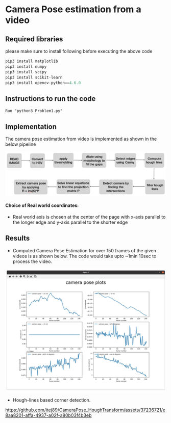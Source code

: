 # Camera Pose estimation from a video

## Required libraries

please make sure to install following before executing the above code
```python
pip3 install matplotlib
pip3 install numpy
pip3 install scipy
pip3 install scikit-learn
pip3 install opencv-python==4.6.0
```
## Instructions to run the code
    Run "python3 Problem1.py"

## Implementation
The camera pose estimation from video is implemented as shown in the below pipeline

 ![Alt text](./doc/images/pipeline.png?raw=true "pipeline")

####  Choice of Real world coordinates:

* Real world axis is chosen at the center of the page with x-axis parallel to the
longer edge and y-axis parallel to the shorter edge

## Results
* Computed Camera Pose Estimation for over 150 frames of the given videos is as shown below. The code would take upto ~1min 10sec to process the video.


 ![Alt text](./doc/images/poses.png?raw=true "estimated poses")

* Hough-lines based corner detection.






https://github.com/itej89/CameraPose_HoughTransform/assets/37236721/e8aa8201-affa-4937-a02f-a80b03f4b3eb

